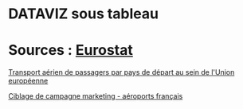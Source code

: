 # DATAVIZ sous tableau 

# Sources : [Eurostat](https://ec.europa.eu/eurostat/databrowser/explore/all/transp?lang=fr&subtheme=avia.avia_pa&display=list&sort=category)

[Transport aérien de passagers par pays de départ au sein de l'Union européenne](https://public.tableau.com/app/profile/camille.magnette/viz/Nombredepassagersariensparpaysdedpart/Tableaudebord1?publish=yes)

[Ciblage de campagne marketing - aéroports français](https://public.tableau.com/app/profile/camille.magnette/viz/FrequentationAeroportsfrancais/Tableaudebord1?publish=yes)
